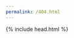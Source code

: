 ```yaml
---
permalink: /404.html
---
```

<HTML>
  <head>
    {% include head.html %}
    <style>
    @font-face {
      font-family:C64base;
      font-style:normal;
      font-weight:normal;
      src:url('../includes/fonts/jorbs.wof');}

    body {
      background-color:#4040e0;
      padding:0;
      margin:0;
      font-family:C64base;
      text-align:center;
      font-size:1.125em;
      color:#a0a0ff;}

      @media only screen and (max-width: 690px) {

   body { font-size: .813em; }

}

      .screen {
      background-color:#4040e0;
      margin: 20px auto 0 auto;
      text-align:left;
      max-width:864px;
      padding:20px;
      letter-spacing:2px;}

      .cursor {
            margin:0 0 -2px 0;
            width: 15px;
            height: 19px;
            background-color: RGBA(160, 164, 255, 1);
            animation-name: blinker;
            animation-iteration-count: infinite;
            animation-timing-function: cubic-bezier(1,0,0,1);
            animation-duration: 1s;
            display:inline-block;}

      @keyframes blinker {
      from { opacity: 1.0; } to { opacity: 0.0; }}

    </style>
  </head>
  <body>
    <div class="wrapper">
    <section class="screen">
      <p style="text-align: center; margin-bottom: 20px;">**** COMMODORE 64 BASIC V2 ****</p>
      <p style="text-align: center; margin-bottom: 20px;">64K RAM SYSTEM 38911 BASIC BYTES FREE</p>
          READY.<br/>
          LOAD"CORBIN.NZ",8,8<br/>
          SEARCHING FOR http://corbin.nz/asdfwtf<br/>
          ?FILE NOT FOUND &nbsp; &nbsp; ERROR<br/><br/>
          <a href="/" style="text-decoration:none; color:#a0a0ff;">RESET</a><span class="cursor"></span>
<!-- <p style="text-align: center; margin-top: 50px; font-size:7em;">404</p> -->
    </section>
    </div>
  </body>
</HTML>
